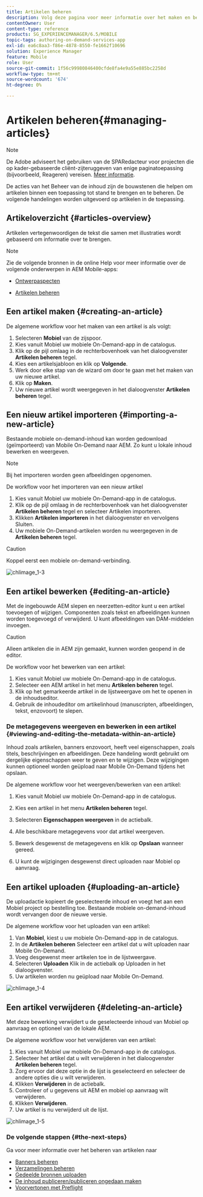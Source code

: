 ```yaml
---
title: Artikelen beheren
description: Volg deze pagina voor meer informatie over het maken en beheren van artikelen.
contentOwner: User
content-type: reference
products: SG_EXPERIENCEMANAGER/6.5/MOBILE
topic-tags: authoring-on-demand-services-app
exl-id: ea6c8aa3-f86e-4878-8550-fe1662f10696
solution: Experience Manager
feature: Mobile
role: User
source-git-commit: 1f56c99980846400cfde8fa4e9a55e885bc2258d
workflow-type: tm+mt
source-wordcount: '674'
ht-degree: 0%

---
```


# Artikelen beheren{#managing-articles}

>[!NOTE]
>
>De Adobe adviseert het gebruiken van de SPARedacteur voor projecten die op kader-gebaseerde cliënt-zijteruggeven van enige paginatoepassing (bijvoorbeeld, Reageren) vereisen. [Meer informatie](/help/sites-developing/spa-overview.md).

De acties van het Beheer van de inhoud zijn de bouwstenen die helpen om artikelen binnen een toepassing tot stand te brengen en te beheren. De volgende handelingen worden uitgevoerd op artikelen in de toepassing.

## Artikeloverzicht {#articles-overview}

Artikelen vertegenwoordigen de tekst die samen met illustraties wordt gebaseerd om informatie over te brengen.

>[!NOTE]
>
>Zie de volgende bronnen in de online Help voor meer informatie over de volgende onderwerpen in AEM Mobile-apps:
>
>* [Ontwerpaspecten](https://helpx.adobe.com/digital-publishing-solution/help/design-app.html)
>
>* [Artikelen beheren](https://helpx.adobe.com/digital-publishing-solution/help/creating-articles.html)
>

## Een artikel maken {#creating-an-article}

De algemene workflow voor het maken van een artikel is als volgt:

1. Selecteren **Mobiel** van de zijspoor.
1. Kies vanuit Mobiel uw mobiele On-Demand-app in de catalogus.
1. Klik op de pijl omlaag in de rechterbovenhoek van het dialoogvenster **Artikelen beheren** tegel.
1. Kies een artikelsjabloon en klik op **Volgende**.
1. Werk door elke stap van de wizard om door te gaan met het maken van uw nieuwe artikel.
1. Klik op **Maken**.
1. Uw nieuwe artikel wordt weergegeven in het dialoogvenster **Artikelen beheren** tegel.

## Een nieuw artikel importeren {#importing-a-new-article}

Bestaande mobiele on-demand-inhoud kan worden gedownload (geïmporteerd) van Mobile On-Demand naar AEM. Zo kunt u lokale inhoud bewerken en weergeven.

>[!NOTE]
>
>Bij het importeren worden geen afbeeldingen opgenomen.

De workflow voor het importeren van een nieuw artikel

1. Kies vanuit Mobiel uw mobiele On-Demand-app in de catalogus.
1. Klik op de pijl omlaag in de rechterbovenhoek van het dialoogvenster **Artikelen beheren** tegel en selecteer Artikelen importeren.
1. Klikken **Artikelen importeren** in het dialoogvenster en vervolgens Sluiten.
1. Uw mobiele On-Demand-artikelen worden nu weergegeven in de **Artikelen beheren** tegel.

>[!CAUTION]
>
>Koppel eerst een mobiele on-demand-verbinding.

![chlimage_1-3](assets/chlimage_1-3.gif)

## Een artikel bewerken {#editing-an-article}

Met de ingebouwde AEM slepen en neerzetten-editor kunt u een artikel toevoegen of wijzigen. Componenten zoals tekst en afbeeldingen kunnen worden toegevoegd of verwijderd. U kunt afbeeldingen van DAM-middelen invoegen.

>[!CAUTION]
>
>Alleen artikelen die in AEM zijn gemaakt, kunnen worden geopend in de editor.

De workflow voor het bewerken van een artikel:

1. Kies vanuit Mobiel uw mobiele On-Demand-app in de catalogus.
1. Selecteer een AEM artikel in het menu **Artikelen beheren** tegel.
1. Klik op het gemarkeerde artikel in de lijstweergave om het te openen in de inhoudseditor.
1. Gebruik de inhoudeditor om artikelinhoud (manuscripten, afbeeldingen, tekst, enzovoort) te slepen.

### De metagegevens weergeven en bewerken in een artikel {#viewing-and-editing-the-metadata-within-an-article}

Inhoud zoals artikelen, banners enzovoort, heeft veel eigenschappen, zoals titels, beschrijvingen en afbeeldingen. Deze handeling wordt gebruikt om dergelijke eigenschappen weer te geven en te wijzigen. Deze wijzigingen kunnen optioneel worden geüpload naar Mobile On-Demand tijdens het opslaan.

De algemene workflow voor het weergeven/bewerken van een artikel:

1. Kies vanuit Mobiel uw mobiele On-Demand-app in de catalogus.
1. Kies een artikel in het menu **Artikelen beheren** tegel.

1. Selecteren **Eigenschappen weergeven** in de actiebalk.
1. Alle beschikbare metagegevens voor dat artikel weergeven.
1. Bewerk desgewenst de metagegevens en klik op **Opslaan** wanneer gereed.
1. U kunt de wijzigingen desgewenst direct uploaden naar Mobiel op aanvraag.

## Een artikel uploaden {#uploading-an-article}

De uploadactie kopieert de geselecteerde inhoud en voegt het aan een Mobiel project op bestelling toe. Bestaande mobiele on-demand-inhoud wordt vervangen door de nieuwe versie.

De algemene workflow voor het uploaden van een artikel:

1. Van **Mobiel**, kiest u uw mobiele On-Demand-app in de catalogus.
1. In de **Artikelen beheren** Selecteer een artikel dat u wilt uploaden naar Mobile On-Demand.
1. Voeg desgewenst meer artikelen toe in de lijstweergave.
1. Selecteren **Uploaden** Klik in de actiebalk op Uploaden in het dialoogvenster.
1. Uw artikelen worden nu geüpload naar Mobile On-Demand.

![chlimage_1-4](assets/chlimage_1-4.gif)

## Een artikel verwijderen {#deleting-an-article}

Met deze bewerking verwijdert u de geselecteerde inhoud van Mobiel op aanvraag en optioneel van de lokale AEM.

De algemene workflow voor het verwijderen van een artikel:

1. Kies vanuit Mobiel uw mobiele On-Demand-app in de catalogus.
1. Selecteer het artikel dat u wilt verwijderen in het dialoogvenster **Artikelen beheren** tegel.
1. Zorg ervoor dat deze optie in de lijst is geselecteerd en selecteer de andere opties die u wilt verwijderen.
1. Klikken **Verwijderen** in de actiebalk.
1. Controleer of u gegevens uit AEM en mobiel op aanvraag wilt verwijderen.
1. Klikken **Verwijderen**.
1. Uw artikel is nu verwijderd uit de lijst.

![chlimage_1-5](assets/chlimage_1-5.gif)

### De volgende stappen {#the-next-steps}

Ga voor meer informatie over het beheren van artikelen naar

* [Banners beheren](/help/mobile/mobile-on-demand-managing-banners.md)
* [Verzamelingen beheren](/help/mobile/mobile-on-demand-managing-collections.md)
* [Gedeelde bronnen uploaden](/help/mobile/mobile-on-demand-shared-resources.md)
* [De inhoud publiceren/publiceren ongedaan maken](/help/mobile/mobile-on-demand-publishing-unpublishing.md)
* [Voorvertonen met Preflight](/help/mobile/aem-mobile-manage-ondemand-services.md)
